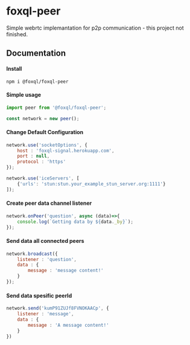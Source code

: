 # foxql-peer
Simple webrtc implemantation for p2p communication - this project not finished.

## Documentation

#### Install
```
npm i @foxql/foxql-peer
```


#### Simple usage
``` javascript 
import peer from '@foxql/foxql-peer';

const network = new peer();
```

#### Change Default Configuration

``` javascript
network.use('socketOptions', {
    host : 'foxql-signal.herokuapp.com',
    port : null,
    protocol : 'https'
});

network.use('iceServers', [
    {'urls': 'stun:stun.your_example_stun_server.org:1111'}
]);
```

#### Create peer data channel listener

``` javascript
network.onPeer('question', async (data)=>{
    console.log(`Getting data by ${data._by}`);
});
```

#### Send data all connected peers

``` javascript
network.broadcast({
    listener : 'question',
    data : {
        message : 'message content!'
    }
});
```


#### Send data spesific peerId

``` javascript
network.send('kumP91ZUJf8FVNOKAACp', {
    listener : 'message',
    data : {
        message : 'A message content!'
    }
})
```


